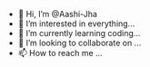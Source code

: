 - 👋 Hi, I’m @Aashi-Jha
- 👀 I’m interested in everything...
- 🌱 I’m currently learning coding...
- 💞️ I’m looking to collaborate on ...
- 📫 How to reach me ...

<!---
Aashi-Jha/Aashi-Jha is a ✨ special ✨ repository because its `README.md` (this file) appears on your GitHub profile.
You can click the Preview link to take a look at your changes.
--->
